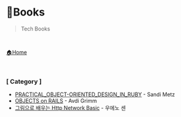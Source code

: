 # 📗Books

> Tech Books

<br>

[🏠Home](https://github.com/batboy118/Study_Note)

<br>

### [ Category ]

- [PRACTICAL_OBJECT-ORIENTED_DESIGN_IN_RUBY](01.PRACTICAL_OBJECT-ORIENTED_DESIGN_IN_RUBY.md) - Sandi Metz
- [OBJECTS on RAILS](02.OBJECTS_ON_RAILS.md) - Avdi Grimm
- [그림으로 배우는 Http Network Basic](03.그림으로배우는HttpNetworkBasic.md) - 우에노 센


